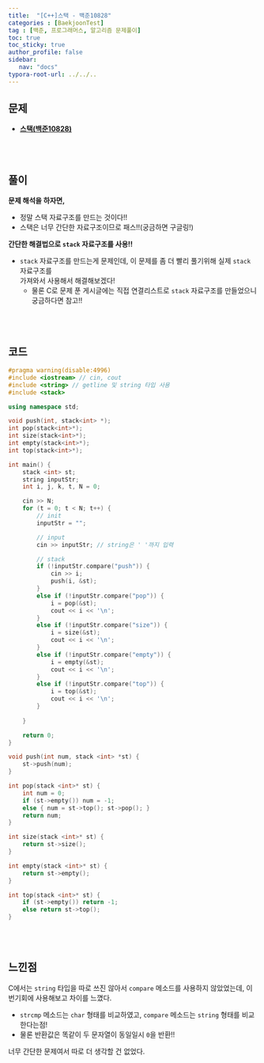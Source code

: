 ```yaml
---
title:  "[C++]스택 - 백준10828"
categories : [BaekjoonTest]
tag : [백준, 프로그래머스, 알고리즘 문제풀이]
toc: true
toc_sticky: true
author_profile: false
sidebar:
   nav: "docs"
typora-root-url: ../../..
---
```




## 문제

* **[스택(백준10828)](https://www.acmicpc.net/problem/10828)**

<br><br>

## 풀이

**문제 해석을 하자면,**

* 정말 스택 자료구조를 만드는 것이다!!
* 스택은 너무 간단한 자료구조이므로 패스!!(궁금하면 구글링!)



**간단한 해결법으로 `stack` 자료구조를 사용!!**

* `stack` 자료구조를 만드는게 문제인데, 이 문제를 좀 더 빨리 풀기위해 실제 `stack` 자료구조를  
  가져와서 사용해서 해결해보겠다!
  * 물론 C로 문제 푼 게시글에는 직접 연결리스트로 `stack` 자료구조를 만들었으니 궁금하다면 참고!!




<br><br>

## 코드

```c++
#pragma warning(disable:4996)
#include <iostream> // cin, cout
#include <string> // getline 및 string 타입 사용
#include <stack>

using namespace std;

void push(int, stack<int> *);
int pop(stack<int>*);
int size(stack<int>*);
int empty(stack<int>*);
int top(stack<int>*);

int main() {
	stack <int> st;
	string inputStr;
	int i, j, k, t, N = 0;

	cin >> N;
	for (t = 0; t < N; t++) {
		// init
		inputStr = "";

		// input
		cin >> inputStr; // string은 ' '까지 입력

		// stack
		if (!inputStr.compare("push")) {
			cin >> i;
			push(i, &st);
		}
		else if (!inputStr.compare("pop")) {
			i = pop(&st);
			cout << i << '\n';
		}
		else if (!inputStr.compare("size")) {
			i = size(&st);
			cout << i << '\n';
		}
		else if (!inputStr.compare("empty")) {
			i = empty(&st);
			cout << i << '\n';
		}
		else if (!inputStr.compare("top")) {
			i = top(&st);
			cout << i << '\n';
		}
		
	}

	return 0;
}

void push(int num, stack <int> *st) {
	st->push(num);
}

int pop(stack <int>* st) {
	int num = 0;
	if (st->empty()) num = -1;
	else { num = st->top(); st->pop(); }
	return num;
}

int size(stack <int>* st) {
	return st->size();
}

int empty(stack <int>* st) {
	return st->empty();
}

int top(stack <int>* st) {
	if (st->empty()) return -1;
	else return st->top();
}
```

<br><br>

## 느낀점

C에서는 `string` 타입을 따로 쓰진 않아서 `compare` 메소드를 사용하지 않았었는데, 이번기회에 사용해보고 차이를 느꼈다.

* `strcmp` 메소드는 `char` 형태를 비교하였고, `compare` 메소드는 `string` 형태를 비교한다는점!
* 물론 반환값은 똑같이 두 문자열이 동일일시 `0`을 반환!!



너무 간단한 문제여서 따로 더 생각할 건 없었다.
